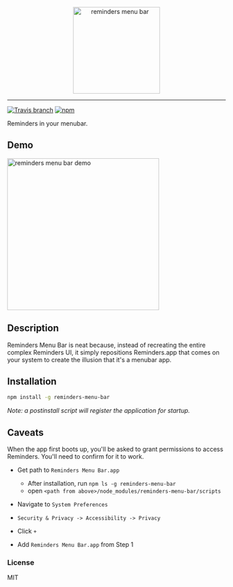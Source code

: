 
<p align="center">
  <img alt="reminders menu bar" src="https://user-images.githubusercontent.com/659829/33078156-aa1e76dc-ce86-11e7-9aee-b4090593957f.png" width=200>
</p>

---

[![Travis branch](https://img.shields.io/travis/briangonzalez/reminders-menu-bar/master.svg?style=flat-square)](https://github.com/briangonzalez/reminders-menu-bar) [![npm](https://img.shields.io/npm/briangonzalez/reminders-menu-bar.svg?style=flat-square)](https://www.npmjs.com/package/reminders-menu-bar)

Reminders in your menubar.

## Demo

<img alt="reminders menu bar demo" src="https://user-images.githubusercontent.com/659829/33078327-27f7a484-ce87-11e7-98e8-e0a7c664c61d.gif" width=350>

## Description

Reminders Menu Bar is neat because, instead of recreating the entire complex Reminders UI, it simply
repositions Reminders.app that comes on your system to create the illusion that it's a menubar app.

## Installation

```sh
npm install -g reminders-menu-bar
```

_Note: a postinstall script will register the application for startup._

## Caveats

When the app first boots up, you'll be asked to grant permissions to access Reminders. You'll need to confirm for it to work.

- Get path to `Reminders Menu Bar.app`
  - After installation, run `npm ls -g reminders-menu-bar`
  - open `<path from above>/node_modules/reminders-menu-bar/scripts`

- Navigate to `System Preferences`
- `Security & Privacy -> Accessibility -> Privacy`
- Click `+`
- Add `Reminders Menu Bar.app` from Step 1


### License

MIT
